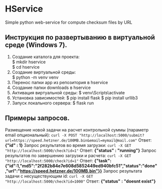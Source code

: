 # HService
Simple python web-service for compute checksum files by URL

## Инструкция по развертыванию в виртуальной среде (Windows 7).
1) Создание каталога для проекта:  
	$ mkdir hservice  
	$ cd hservice  
2) Создание виртуальной среды:  
	$ python -m venv venv  
3) Перенос папки app из репозитория в hservice
4) Создание папки downloads в hservice
5) Активация виртуальной среды:
	$ venv\Scripts\activate
6) Установка зависимостей:
	$ pip install flask
	$ pip install urllib3
7) Запуск локального сервера:
	$ flask run
## Примеры запросов.
Размещение новой задачи на расчет контрольной суммы (параметр email опциональный):
`curl -X POST "http://localhost:5000/submit?url=https://speed.hetzner.de/100MB.bin&email=mymail@mail.com"`
Ответ: **{"id" : 1}**
Запрос результатов во время загрузки:
`curl -X GET "http://localhost:5000/check?id=1"`
Ответ: **{"status" : "running"}**
Запрос результатов по завершению загрузки и расчета:
`curl -X GET "http://localhost:5000/check?id=1"`
Ответ: **{"task":{"id":1,"md5":"2f282b84e7e608d5852449ed940bfc51","status":"done","url":"https://speed.hetzner.de/100MB.bin"}}**
Запрос результата задачи с несуществующим id:
`curl -X GET "http://localhost:5000/check?id=1000"`
Ответ: **{"status" : "doesnt exist"}**